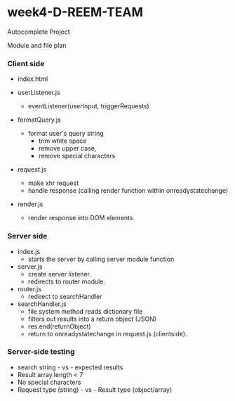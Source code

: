 # week4-D-REEM-TEAM
Autocomplete Project

Module and file plan

### Client side

  - index.html
  - userListener.js
    - eventListener(userInput, triggerRequests)
  - formatQuery.js
    - format user's query string
      - trim white space
      - remove upper case,
      - remove special characters

  - request.js
    - make xhr request
    - handle response (calling render function within onreadystatechange)
  - render.js
    - render response into DOM elements

### Server side
  - index.js
    - starts the server by calling server module function
  - server.js
    - create server listener.
    - redirects to router module.
  - router.js
    - redirect to searchHandler
  - searchHandler.js
    - file system method reads dictionary file
    - filters out results into a return object (JSON)
    - res.end(returnObject)
    - return to onreadystatechange in request.js (clientside).

### Server-side testing
- search string - vs - expected results
- Result array.length < 7
- No special characters
- Request type (string) - vs - Result type (object/array)
